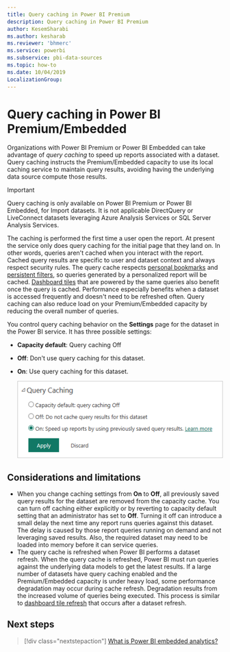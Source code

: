 ```yaml
---
title: Query caching in Power BI Premium
description: Query caching in Power BI Premium
author: KesemSharabi
ms.author: kesharab
ms.reviewer: 'bhmerc'
ms.service: powerbi
ms.subservice: pbi-data-sources
ms.topic: how-to
ms.date: 10/04/2019
LocalizationGroup: 
---
```


# Query caching in Power BI Premium/Embedded

Organizations with Power BI Premium or Power BI Embedded can take advantage of *query caching* to speed up reports associated with a dataset. Query caching instructs the Premium/Embedded capacity to use its local caching service to maintain query results, avoiding having the underlying data source compute those results.

> [!IMPORTANT]
> Query caching is only available on Power BI Premium or Power BI Embedded, for Import datasets. It is not applicable DirectQuery or  LiveConnect datasets leveraging Azure Analysis Services or SQL Server Analysis Services.

The caching is performed the first time a user open the report. At present the service only does query caching for the initial page that they land on. In other words, queries aren't cached when you interact with the report. Cached query results are specific to user and dataset context and always respect security rules. The query cache respects [personal bookmarks](../consumer/end-user-bookmarks.md) and [persistent filters](https://powerbi.microsoft.com/blog/announcing-persistent-filters-in-the-service/), so queries generated by a personalized report will be cached. [Dashboard tiles](../create-reports/service-dashboard-tiles.md) that are powered by the same queries also benefit once the query is cached. Performance especially benefits when a dataset is accessed frequently and doesn't need to be refreshed often. Query caching can also reduce load on your Premium/Embedded capacity by reducing the overall number of queries.

You control query caching behavior on the **Settings** page for the dataset in the Power BI service. It has three possible settings:

- **Capacity default**: Query caching Off
- **Off**: Don't use query caching for this dataset.
- **On**: Use query caching for this dataset.

    ![Query caching dialog box](media/power-bi-query-caching/power-bi-query-3-options.png)

## Considerations and limitations

- When you change caching settings from **On** to **Off**, all previously saved query results for the dataset are removed from the capacity cache. You can turn off caching either explicitly or by reverting to capacity default setting that an administrator has set to **Off**. Turning it off can introduce a small delay the next time any report runs queries against this dataset. The delay is caused by those report queries running on demand and not leveraging saved results. Also, the required dataset may need to be loaded into memory before it can service queries.
- The query cache is refreshed when Power BI performs a dataset refresh. When the query cache is refreshed, Power BI must run queries against the underlying data models to get the latest results. If a large number of datasets have query caching enabled and the Premium/Embedded capacity is under heavy load, some performance degradation may occur during cache refresh. Degradation results from the increased volume of queries being executed. This process is similar to [dashboard tile refresh](./refresh-data.md#tile-refresh) that occurs after a dataset refresh.

## Next steps

> [!div class="nextstepaction"]
> [What is Power BI embedded analytics?](../developer/embedded/embedded-analytics-power-bi.md)